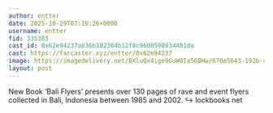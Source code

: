 ```yaml
---
author: entter
date: 2025-10-29T07:16:26+0000
username: entter
fid: 335383
cast_id: 0x62e94237a036b102304b12f0c9600598934401da
cast: https://farcaster.xyz/entter/0x62e94237
image: https://imagedelivery.net/BXluQx4ige9GuW0Ia56BHw/670e5643-192b-470d-4c30-98a5c1c88000/original
layout: post
---
```

New Book ‘Bali Flyers’ presents over 130 pages of rave and event flyers collected in Bali, Indonesia between 1985 and 2002. ↪️ lockbooks net  

<img src='https://imagedelivery.net/BXluQx4ige9GuW0Ia56BHw/670e5643-192b-470d-4c30-98a5c1c88000/original' alt='' referrerpolicy='no-referrer'/>